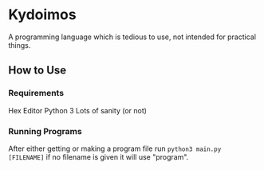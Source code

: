 # Kydoimos
A programming language which is tedious to use, not intended for practical things.

## How to Use
### Requirements
Hex Editor
Python 3
Lots of sanity (or not)

### Running Programs
After either getting or making a program file run
```python3 main.py [FILENAME]```
if no filename is given it will use "program".
